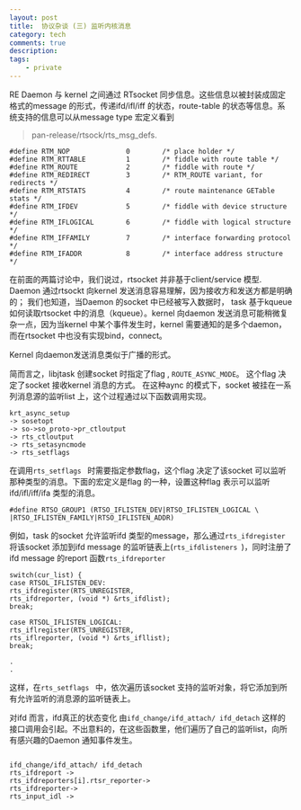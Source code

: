 ```yaml
---
layout: post
title:  协议杂谈 (三) 监听内核消息
category: tech 
comments: true
description: 
tags:
    - private 
---
```




RE Daemon 与 kernel 之间通过 RTsocket 同步信息。这些信息以被封装成固定格式的message 的形式，传递ifd/ifl/iff 的状态，route-table 的状态等信息。系统支持的信息可以从message type 宏定义看到

> pan-release/rtsock/rts\_msg_defs.

```
#define RTM_NOP              0        /* place holder */
#define RTM_RTTABLE          1        /* fiddle with route table */
#define RTM_ROUTE            2        /* fiddle with route */
#define RTM_REDIRECT         3        /* RTM_ROUTE variant, for redirects */
#define RTM_RTSTATS          4        /* route maintenance GETable stats */
#define RTM_IFDEV            5        /* fiddle with device structure */
#define RTM_IFLOGICAL        6        /* fiddle with logical structure */
#define RTM_IFFAMILY         7        /* interface forwarding protocol */
#define RTM_IFADDR           8        /* interface address structure */
```

在前面的两篇讨论中，我们说过，rtsocket 并非基于client/service 模型.
Daemon 通过rtsockt 向kernel 发送消息容易理解，因为接收方和发送方都是明确的；
我们也知道，当Daemon 的socket 中已经被写入数据时， task 基于kqueue 如何读取rtsocket 中的消息（kqueue）。kernel 向daemon 发送消息可能稍微复杂一点，因为当kernel 中某个事件发生时，kernel 需要通知的是多个daemon，而在rtsocket 中也没有实现bind，connect。

Kernel 向daemon发送消息类似于广播的形式。

简而言之，libjtask 创建socket 时指定了flag , 
`ROUTE_ASYNC_MODE`。
这个flag 决定了socket 接收kernel 消息的方式。 在这种aync 的模式下，socket 被挂在一系列消息源的监听list 上，这个过程通过以下函数调用实现。


```
krt_async_setup
-> sosetopt
-> so->so_proto->pr_ctloutput
-> rts_ctloutput
-> rts_setasyncmode
-> rts_setflags
```

在调用`rts_setflags `
时需要指定参数flag，这个flag 决定了该socket 可以监听那种类型的消息。下面的宏定义是flag 的一种，设置这种flag 表示可以监听ifd/ifl/iff/ifa 类型的消息。

```
#define RTSO_GROUP1 (RTSO_IFLISTEN_DEV|RTSO_IFLISTEN_LOGICAL \ 
|RTSO_IFLISTEN_FAMILY|RTSO_IFLISTEN_ADDR) 
```

例如，task 的socket 允许监听ifd 类型的message，那么通过`rts_ifdregister `将该socket 添加到ifd message 的监听链表上(`rts_ifdlisteners `)，同时注册了 ifd message 的report 函数`rts_ifdreporter`

```
switch(cur_list) {    
case RTSOL_IFLISTEN_DEV:  
rts_ifdregister(RTS_UNREGISTER, 
rts_ifdreporter, (void *) &rts_ifdlist);
break;     
 
case RTSOL_IFLISTEN_LOGICAL:
rts_iflregister(RTS_UNREGISTER,    
rts_iflreporter, (void *) &rts_ifllist); 
break;

.
.         
```

这样，在`rts_setflags ` 中，依次遍历该socket 支持的监听对象，将它添加到所有允许监听的消息源的监听链表上。


对ifd 而言，ifd真正的状态变化 由`ifd_change/ifd_attach/ ifd_detach` 这样的接口调用会引起。不出意料的，在这些函数里，他们遍历了自己的监听list，向所有感兴趣的Daemon 通知事件发生。

```

ifd_change/ifd_attach/ ifd_detach
rts_ifdreport -> 
rts_ifdreporters[i].rtsr_reporter->
rts_ifdreporter->
rts_input_idl ->

```








